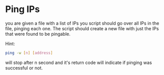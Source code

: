 # Ping IPs

you are given a file with a list of IPs
you script should go over all IPs in the file,
pinging each one.
The script should create a new file with just the IPs that were found
to be pingable.

Hint:

```bash
ping -w [n] [address]
```

will stop after n second and it's return code will indicate if pinging
was successful or not.
